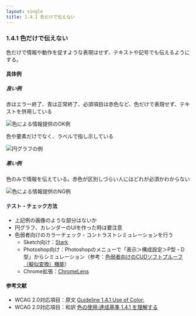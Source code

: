 ```yaml
---
layout: single
title: 1.4.1 色だけで伝えない
---
```


### 1.4.1 色だけで伝えない

色だけで情報や動作を促すような表現はせず、テキストや記号でも伝えるようにする。

#### 具体例

##### 良い例

赤はエラー終了、青は正常終了、必須項目は赤色など、色だけで表現せず、テキストを併用している

![色による情報提供のOK例](/a11y-guidelines/img/1/4/1/2.png)

色や要素だけでなく、ラベルで指し示している

![円グラフの例](/a11y-guidelines/img/1/4/1/3.png)

##### 悪い例

色のみで情報を伝えている。赤色が区別しづらい人にはどれが必須かわからない

![色による情報提供のNG例](/a11y-guidelines/img/1/4/1/1.png)

#### テスト・チェック方法

- 上記例の画像のような部分はないか
- 円グラフ、カレンダーのUIを作った時は要注意
- 色弱者向けのカラーチェック・コントラストシミュレーションを行う
  - Sketch向け：[Stark](http://www.getstark.co/)
  - Photoshop向け：Photoshopのメニューで「表示＞構成設定＞P型・D型」からシミュレーション（参考：[色弱者向けのCUDソフトプルーフ（擬似変換）機能](https://www.adobe.com/jp/joc/pscs4/showcase/vol02/tips/)）
  - Chrome拡張：[ChromeLens](https://chrome.google.com/webstore/detail/chromelens/idikgljglpfilbhaboonnpnnincjhjkd)


#### 参考文献

- WCAG 2.0対応項目：原文 [Guideline 1.4.1 Use of Color:](https://www.w3.org/TR/UNDERSTANDING-WCAG20/visual-audio-contrast-without-color.html)
- WCAG 2.0対応項目：和訳 [色の使用:達成基準 1.4.1 を理解する](http://waic.jp/docs/UNDERSTANDING-WCAG20/visual-audio-contrast-without-color.html)
